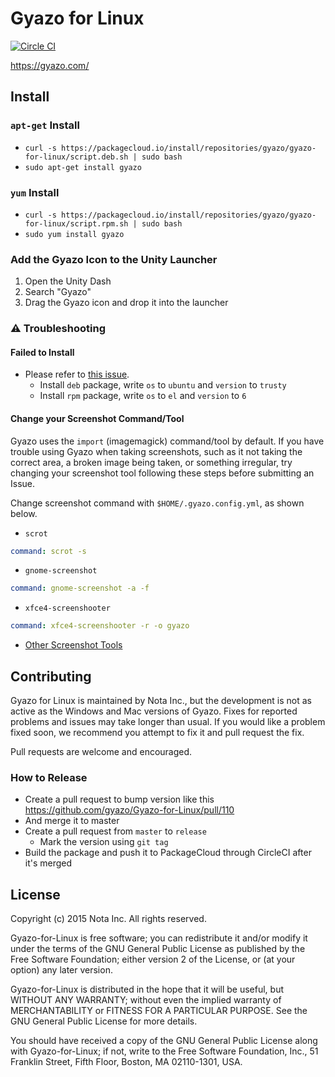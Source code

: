 # Gyazo for Linux

[![Circle CI](https://circleci.com/gh/gyazo/Gyazo-for-Linux.svg?style=svg)](https://circleci.com/gh/gyazo/Gyazo-for-Linux)

https://gyazo.com/

## Install

### `apt-get` Install

- `curl -s https://packagecloud.io/install/repositories/gyazo/gyazo-for-linux/script.deb.sh | sudo bash`
- `sudo apt-get install gyazo`

### `yum` Install

- `curl -s https://packagecloud.io/install/repositories/gyazo/gyazo-for-linux/script.rpm.sh | sudo bash`
- `sudo yum install gyazo`

### Add the Gyazo Icon to the Unity Launcher

1. Open the Unity Dash
2. Search "Gyazo"
3. Drag the Gyazo icon and drop it into the launcher

### :warning: Troubleshooting

#### Failed to Install

- Please refer to [this issue](https://github.com/gyazo/Gyazo-for-Linux/issues/35).
  - Install `deb` package, write `os` to `ubuntu` and `version` to `trusty`
  - Install `rpm` package, write `os` to `el` and `version` to `6`

#### Change your Screenshot Command/Tool

Gyazo uses the `import` (imagemagick) command/tool by default. If you have trouble using Gyazo when taking screenshots, such as it not taking the correct area, a broken image being taken, or something irregular, try changing your screenshot tool following these steps before submitting an Issue.

Change screenshot command with `$HOME/.gyazo.config.yml`, as shown below.

- `scrot`

```yaml
command: scrot -s
```

- `gnome-screenshot`

```yaml
command: gnome-screenshot -a -f
```

- `xfce4-screenshooter`

```yaml
command: xfce4-screenshooter -r -o gyazo
```

- [Other Screenshot Tools](https://wiki.archlinux.org/index.php/Taking_a_screenshot)

## Contributing

Gyazo for Linux is maintained by Nota Inc., but the development is not as active as the Windows and Mac versions of Gyazo. Fixes for reported problems and issues may take longer than usual. If you would like a problem fixed soon, we recommend you attempt to fix it and pull request the fix.

Pull requests are welcome and encouraged.

### How to Release


- Create a pull request to bump version like this https://github.com/gyazo/Gyazo-for-Linux/pull/110
- And merge it to master
- Create a pull request from `master` to `release`
    - Mark the version using `git tag`
- Build the package and push it to PackageCloud through CircleCI after it's merged

## License

Copyright (c) 2015 Nota Inc. All rights reserved.

Gyazo-for-Linux is free software; you can redistribute it and/or
modify it under the terms of the GNU General Public License
as published by the Free Software Foundation; either version 2
of the License, or (at your option) any later version.

Gyazo-for-Linux is distributed in the hope that it will be useful,
but WITHOUT ANY WARRANTY; without even the implied warranty of
MERCHANTABILITY or FITNESS FOR A PARTICULAR PURPOSE.  See the
GNU General Public License for more details.

You should have received a copy of the GNU General Public License
along with Gyazo-for-Linux; if not, write to the Free Software
Foundation, Inc., 51 Franklin Street, Fifth Floor, Boston, MA  02110-1301, USA.
